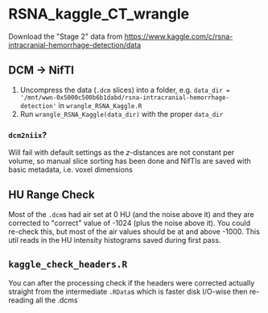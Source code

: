 # RSNA_kaggle_CT_wrangle

Download the "Stage 2" data from 
https://www.kaggle.com/c/rsna-intracranial-hemorrhage-detection/data

## DCM -> NifTI

1) Uncompress the data (`.dcm` slices) into a folder, e.g. `data_dir = '/mnt/wwn-0x5000c500b6b1dabd/rsna-intracranial-hemorrhage-detection'` in `wrangle_RSNA_Kaggle.R`
2) Run `wrangle_RSNA_Kaggle(data_dir)` with the proper `data_dir`

### `dcm2niix`?

Will fail with default settings as the _z_-distances are not constant per volume, so manual slice sorting has been done and NifTIs are saved with basic metadata, i.e. voxel dimensions

## HU Range Check

Most of the `.dcm`s had air set at 0 HU (and the noise above it) and they are corrected to "correct" value of -1024 (plus the noise above it). You could re-check this, but most of the air values should be at and above -1000. This util reads in the HU intensity histograms saved during first pass.

## `kaggle_check_headers.R`

You can after the processing check if the headers were corrected actually straight from the intermediate `.RData`s which is faster disk I/O-wise then re-reading all the .dcms


